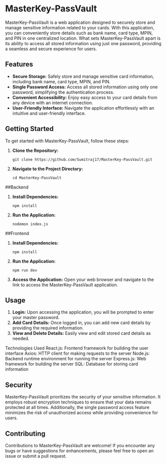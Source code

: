 # MasterKey-PassVault

MasterKey-PassVault is a web application designed to securely store and manage sensitive information related to your cards. With this application, you can conveniently store details such as bank name, card type, MPIN, and PIN in one centralized location. What sets MasterKey-PassVault apart is its ability to access all stored information using just one password, providing a seamless and secure experience for users.

## Features

- **Secure Storage:** Safely store and manage sensitive card information, including bank name, card type, MPIN, and PIN.
- **Single Password Access:** Access all stored information using only one password, simplifying the authentication process.
- **Convenient Accessibility:** Enjoy easy access to your card details from any device with an internet connection.
- **User-Friendly Interface:** Navigate the application effortlessly with an intuitive and user-friendly interface.

## Getting Started

To get started with MasterKey-PassVault, follow these steps:

1. **Clone the Repository:**
   ```
   git clone https://github.com/Sumitraj17/MasterKey-PassVault.git
   ```

2. **Navigate to the Project Directory:**
   ```
   cd MasterKey-PassVault
   ```
##Backend
1. **Install Dependencies:**
   ```
   npm install
   ```

2. **Run the Application:**
   ```
   nodemon index.js
   ```
##Frontend
1. **Install Dependencies:**
   ```
   npm install
   ```

2. **Run the Application:**
   ```
   npm run dev
   ```
3. **Access the Application:**
   Open your web browser and navigate to the link to access the MasterKey-PassVault application.

## Usage

1. **Login:** Upon accessing the application, you will be prompted to enter your master password.
2. **Add Card Details:** Once logged in, you can add new card details by providing the required information.
3. **View and Delete Details:** Easily view and edit stored card details as needed.

Technologies Used
React.js: Frontend framework for building the user interface
Axios: HTTP client for making requests to the server
Node.js: Backend runtime environment for running the server
Express.js: Web framework for building the server
SQL: Database for storing card information

## Security

MasterKey-PassVault prioritizes the security of your sensitive information. It employs robust encryption techniques to ensure that your data remains protected at all times. Additionally, the single password access feature minimizes the risk of unauthorized access while providing convenience for users.

## Contributing

Contributions to MasterKey-PassVault are welcome! If you encounter any bugs or have suggestions for enhancements, please feel free to open an issue or submit a pull request.

